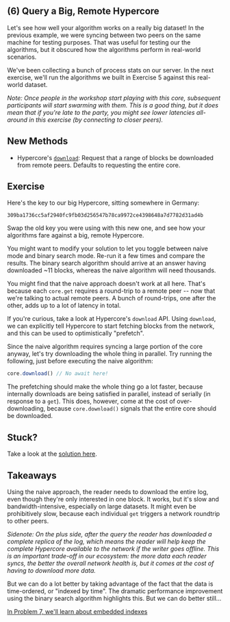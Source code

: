 ## (6) Query a Big, Remote Hypercore

Let's see how well your algorithm works on a really big dataset! In the previous example, we were syncing between two peers on the same machine for testing purposes. That was useful for testing our the algorithms, but it obscured how the algorithms perform in real-world scenarios.

We've been collecting a bunch of process stats on our server. In the next exercise, we'll run the algorithms we built in Exercise 5 against this real-world dataset. 

*Note: Once people in the workshop start playing with this core, subsequent participants will start swarming with them. This is a good thing, but it does mean that if you're late to the party, you might see lower latencies all-around in this exercise (by connecting to closer peers).*

## New Methods
* Hypercore's [`download`](https://github.com/hypercore-protocol/hypercore#const-id--feeddownloadrange-callback): Request that a range of blocks be downloaded from remote peers. Defaults to requesting the entire core.

## Exercise

Here's the key to our big Hypercore, sitting somewhere in Germany: 
```
309ba1736cc5af2940fc9fb03d256547b78ca9972ce4398648a7d7782d31ad4b
```

Swap the old key you were using with this new one, and see how your algorithms fare against a big, remote Hypercore.

You might want to modify your solution to let you toggle between naive mode and binary search mode. Re-run it a few times and compare the results. The binary search algorithm should arrive at an answer having downloaded ~11 blocks, whereas the naive algorithm will need thousands.

You might find that the naive approach doesn't work at all here. That's because each `core.get` requires a round-trip to a remote peer -- now that we're talking to actual remote peers. A bunch of round-trips, one after the other, adds up to a lot of latency in total.

If you're curious, take a look at Hypercore's `download` API. Using `download`, we can explicitly tell Hypercore to start fetching blocks from the network, and this can be used to optimistically "prefetch".

Since the naive algorithm requires syncing a large portion of the core anyway, let's try downloading the whole thing in parallel. Try running the following, just before executing the naive algorithm:
```js
core.download() // No await here!
```

The prefetching should make the whole thing go a lot faster, because internally downloads are being satisfied in parallel, instead of serially (in response to a `get`). This does, however, come at the cost of over-downloading, because `core.download()` signals that the entire core should be downloaded.

## Stuck?

Take a look at the [solution here](/solutions/06/index.js).

## Takeaways
Using the naive approach, the reader needs to download the entire log, even though they're only interested in one block. It works, but it's slow and bandwidth-intensive, especially on large datasets. It might even be prohibitively slow, because each individual `get` triggers a network roundtrip to other peers.

*Sidenote: On the plus side, after the query the reader has downloaded a complete replica of the log, which means the reader will help keep the complete Hypercore available to the network if the writer goes offline. This is an important trade-off in our ecosystem: the more data each reader syncs, the better the overall network health is, but it comes at the cost of having to download more data.*

But we can do a lot better by taking advantage of the fact that the data is time-ordered, or "indexed by time". The dramatic performance improvement using the binary search algorithm highlights this. But we can do better still... 

[In Problem 7, we'll learn about embedded indexes](07.md)